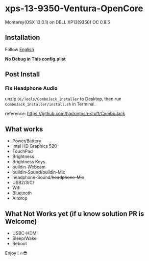 # xps-13-9350-Ventura-OpenCore
Monterey(OSX 13.0.1) on DELL XP13(9350) OC 0.8.5

## Installation

Follow [English](https://dortania.github.io/OpenCore-Install-Guide/installer-guide/)

**No Debug in This config.plist**

## Post Install

### Fix Headphone Audio

unzip `OC/Tools/ComboJack_Installer` to Desktop, then run `ComboJack_Installer/install.sh` in Terminal.  

reference: https://github.com/hackintosh-stuff/ComboJack

## What works

- Power/Battery
- Intel HD Graphics 520
- TouchPad
- Brightness
- Brightness Keys
- buildin-Webcam
- buildin-Sound/buildin-Mic
- headphone-Sound/~~headphone-Mic~~
- USB2/3/C/
- Wifi
- Bluetooth
- Airdrop

## What Not Works yet (if u know solution PR is Welcome)

- USBC-HDMI
- Sleep/Wake
- Reboot

Enjoy ! 🔥😎
